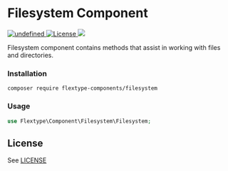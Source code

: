 <h1>Filesystem Component</h1>
<p>
<a href="https://github.com/flextype-components/filesystem/releases">
<img alt="undefined" src="https://img.shields.io/github/release/flextype-components/filesystem.svg?label=version">
</a>
<a href="https://github.com/filesystem/filesystem">
<img src="https://img.shields.io/badge/license-MIT-blue.svg" alt="License">
</a>
<a href="https://scrutinizer-ci.com/g/flextype-components/filesystem/?branch=master">
<img src="https://scrutinizer-ci.com/g/flextype-components/filesystem/badges/quality-score.png?b=master">
</a>
</p>

Filesystem component contains methods that assist in working with files and directories.

### Installation

```
composer require flextype-components/filesystem
```

### Usage

```php
use Flextype\Component\Filesystem\Filesystem;
```


## License
See [LICENSE](https://github.com/flextype-components/filesystem/blob/master/LICENSE)
